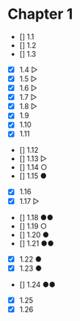# Chapter 1

- [] 1.1
- [] 1.2
- [] 1.3
- [x] 1.4 ▷
- [x] 1.5 ▷
- [x] 1.6 ▷
- [x] 1.7 ▷
- [x] 1.8 ▷
- [x] 1.9
- [x] 1.10
- [x] 1.11
- [] 1.12
- [] 1.13 ▷
- [] 1.14 ○
- [] 1.15 ●
- [x] 1.16
- [x] 1.17 ▷
- [] 1.18 ●●
- [] 1.19 ○
- [] 1.20 ●
- [] 1.21 ●●
- [x] 1.22 ●
- [x] 1.23 ●
- [] 1.24 ●●
- [x] 1.25
- [x] 1.26
